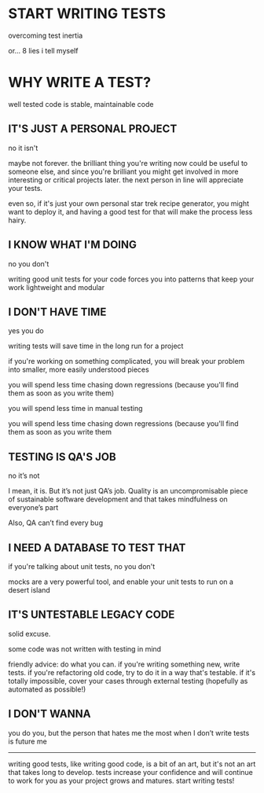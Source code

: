 # START WRITING TESTS

overcoming test inertia

or... 8 lies i tell myself

# WHY WRITE A TEST?

well tested code is stable, maintainable code

## IT'S JUST A PERSONAL PROJECT

no it isn't

maybe not forever. the brilliant thing you're writing now could be useful to someone else, and since you're brilliant you might get involved in more interesting or critical projects later.  the next person in line will appreciate your tests.

even so, if it's just your own personal star trek recipe generator, you might want to deploy it, and having a good test for that will make the process less hairy.

## I KNOW WHAT I'M DOING

no you don't

writing good unit tests for your code forces you into patterns that keep your work lightweight and modular

## I DON'T HAVE TIME

yes you do

writing tests will save time in the long run for a project

if you're working on something complicated, you will break your problem into smaller, more easily understood pieces

you will spend less time chasing down regressions (because you'll find them as soon as you write them)

you will spend less time in manual testing

you will spend less time chasing down regressions (because you'll find them as soon as you write them

## TESTING IS QA'S JOB

no it’s not

I mean, it is. But it’s not just QA’s job.  Quality is an uncompromisable piece of sustainable software development and that takes mindfulness on everyone’s part

Also, QA can’t find every bug


## I NEED A DATABASE TO TEST THAT

if you're talking about unit tests, no you don't

mocks are a very powerful tool, and enable your unit tests to run on a desert island

## IT'S UNTESTABLE LEGACY CODE

solid excuse.

some code was not written with testing in mind

friendly advice: do what you can.  if you're writing something new, write tests.  if you're refactoring old code, try to do it in a way that's testable.  if it's totally impossible, cover your cases through external testing (hopefully as automated as possible!)

 ## I DON'T WANNA

you do you, but the person that hates me the most when I don’t write tests is future me

----

writing good tests, like writing good code, is a bit of an art, but it's not an art that takes long to develop.  tests increase your confidence and will continue to work for you as your project grows and matures.  start writing tests!
